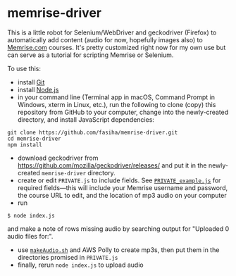 # memrise-driver

This is a little robot for Selenium/WebDriver and geckodriver (Firefox) to automatically add content (audio for now, hopefully images also) to [Memrise.com](https://www.memrise.com) courses. It's pretty customized right now for my own use but can serve as a tutorial for scripting Memrise or Selenium.

To use this:
- install [Git](https://git-scm.com/)
- install [Node.js](https://nodejs.org/)
- in your command line (Terminal app in macOS, Command Prompt in Windows, xterm in Linux, etc.), run the following to clone (copy) this repository from GitHub to your computer, change into the newly-created directory, and install JavaScript dependencies:
```
git clone https://github.com/fasiha/memrise-driver.git
cd memrise-driver
npm install
```
- download geckodriver from
https://github.com/mozilla/geckodriver/releases/ and put it in the newly-created `memrise-driver` directory.
- create or edit `PRIVATE.js` to include fields. See [`PRIVATE_example.js`](PRIVATE_example.js)
for required fields—this will include your Memrise username and password, the course URL to edit, and the location of mp3 audio on your computer
- run
```
$ node index.js
```
and make a note of rows missing audio by searching output for "Uploaded 0 audio
files for:".
- use [`makeAudio.sh`](makeAudio.sh) and AWS Polly to create mp3s, then put them in the directories promised in `PRIVATE.js`
- finally, rerun `node index.js` to upload audio
